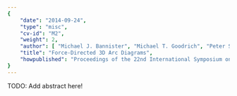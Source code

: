 ```yaml
---
{
    "date": "2014-09-24",
    "type": "misc",
    "cv-id": "M2",
    "weight": 2,
    "author": [ "Michael J. Bannister", "Michael T. Goodrich", "Peter Sampson" ],
    "title": "Force-Directed 3D Arc Diagrams",
    "howpublished": "Proceedings of the 22nd International Symposium on Graph Drawing (poster)"
}
---
```


TODO: Add abstract here!

